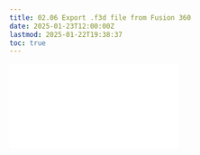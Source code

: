 ```yaml
---
title: 02.06 Export .f3d file from Fusion 360
date: 2025-01-23T12:00:00Z
lastmod: 2025-01-22T19:38:37
toc: true
---
```


![Link to included file content](../../../../3d-modeling/fusion-360/export-f3d-file-fusion-360.md)
